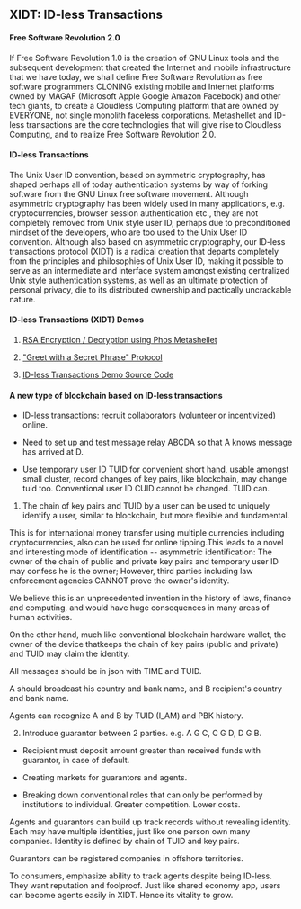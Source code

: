 ## XIDT: ID-less Transactions

#### Free Software Revolution 2.0

If Free Software Revolution 1.0 is the creation of GNU Linux tools and the subsequent development that created the Internet and mobile infrastructure that we have today, we shall define Free Software Revolution as free software programmers  CLONING existing mobile and Internet platforms owned by MAGAF (Microsoft Apple Google Amazon Facebook) and other tech giants, to create a Cloudless Computing platform that are owned by EVERYONE, not single monolith faceless corporations. Metashellet and ID-less transactions are the core technologies that will give rise to Cloudless Computing, and to realize Free Software Revolution 2.0.


#### ID-less Transactions

The Unix User ID convention, based on symmetric cryptography, has shaped perhaps all of today authentication systems by way of forking software from the GNU Linux free software movement. Although asymmetric cryptography has been widely used in many applications, e.g. cryptocurrencies, browser session authentication etc., they are not completely removed from Unix style user ID, perhaps due to preconditioned mindset of the developers, who are too used to the Unix User ID convention. Although also based on asymmetric cryptography, our ID-less transactions protocol (XIDT) is a radical creation that departs completely from the principles and philosophies of Unix User ID, making it possible to serve as an intermediate and interface system amongst existing centralized Unix style authentication systems, as well as an ultimate protection of personal privacy, die to its distributed ownership and pactically uncrackable nature. 


#### ID-less Transactions (XIDT) Demos

1. [ RSA Encryption / Decryption using Phos Metashellet ](https://github.com/udexon/DatongToken/blob/master/Datong_3_in_1.md)

2. [ "Greet with a Secret Phrase" Protocol ](https://github.com/udexon/XIDT/blob/master/Greet_Secret_Phrase.md)

3. [ ID-less Transactions Demo Source Code ](https://github.com/udexon/XIDT/tree/master/XIDT)


#### A new type of blockchain based on ID-less transactions

- ID-less transactions: recruit collaborators (volunteer or incentivized) online.

- Need to set up and test message relay ABCDA so that A knows message has arrived at D.

- Use temporary user ID TUID for convenient short hand, usable amongst small cluster, record changes of key pairs, like blockchain, may change tuid too. Conventional user ID CUID cannot be changed. TUID can.

1. The chain of key pairs and TUID by a user can be used to uniquely identify a user, similar to blockchain, but more flexible and fundamental.

This is for international money transfer using multiple currencies including cryptocurrencies, also can be used for online tipping.This leads to a novel and interesting mode of identification -- asymmetric identification: The owner of the chain of public and private key pairs and temporary user ID may confess he is the owner; However, third parties including law enforcement agencies CANNOT prove the owner's identity.

We believe this is an unprecedented invention in the history of laws, finance and computing, and would have huge consequences in many areas of human activities.

On the other hand, much like conventional blockchain hardware wallet, the owner of the device thatkeeps the chain of key pairs (public and private) and TUID may claim the identity.

All messages should be in json with TIME and TUID.

A should broadcast his country and bank name, and B recipient's country and bank name.

Agents can recognize A and B by TUID (I_AM) and PBK history.

2. Introduce guarantor between 2 parties. e.g. A G C, C G D, D G B.

- Recipient must deposit amount greater than received funds with guarantor, in case of default.

- Creating markets for guarantors and agents.

- Breaking down conventional roles that can only be performed by institutions to individual. Greater competition. Lower costs.

Agents and guarantors can build up track records without revealing identity. Each may have multiple identities, just like one person own many companies. Identity is defined by chain of TUID and key pairs. 

Guarantors can be registered companies in offshore territories.

To consumers, emphasize ability to track agents despite being ID-less. They want reputation and foolproof. Just like shared economy app, users can become agents easily in XIDT. Hence its vitality to grow. 
